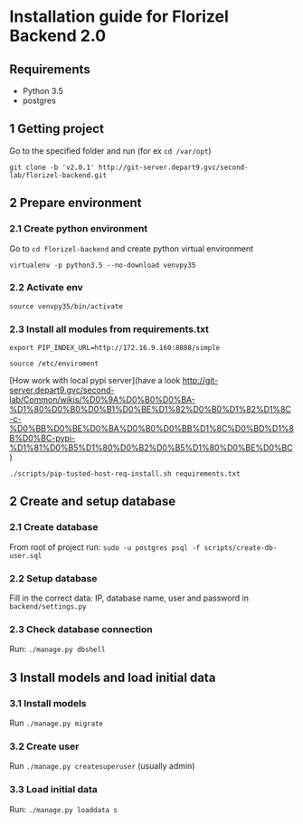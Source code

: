 # Installation guide for Florizel Backend 2.0

## Requirements
- Python 3.5
- postgres


## 1 Getting project
Go to the specified folder and run (for ex `cd /var/opt`)

`git clone -b 'v2.0.1' http://git-server.depart9.gvc/second-lab/florizel-backend.git`

## 2 Prepare environment

### 2.1 Create python environment
Go to `cd florizel-backend` and create python virtual environment 

`virtualenv -p python3.5 --no-download venvpy35`

### 2.2 Activate env
`source venvpy35/bin/activate`

### 2.3 Install all modules from requirements.txt 
`export PIP_INDEX_URL=http://172.16.9.160:8888/simple`

`source /etc/enviroment`

[How work with local pypi server](have a look http://git-server.depart9.gvc/second-lab/Common/wikis/%D0%9A%D0%B0%D0%BA-%D1%80%D0%B0%D0%B1%D0%BE%D1%82%D0%B0%D1%82%D1%8C-c-%D0%BB%D0%BE%D0%BA%D0%B0%D0%BB%D1%8C%D0%BD%D1%8B%D0%BC-pypi-%D1%81%D0%B5%D1%80%D0%B2%D0%B5%D1%80%D0%BE%D0%BC) 

`./scripts/pip-tusted-host-req-install.sh requirements.txt`


## 2 Create and setup database
### 2.1 Create database
From root of project run:
`sudo -u postgres psql -f scripts/create-db-user.sql`


### 2.2 Setup database
Fill in the correct data: IP, database name, user and password in `backend/settings.py`


### 2.3 Check database connection
Run: 
`./manage.py dbshell`


## 3 Install models and load initial data
### 3.1 Install models
Run
`./manage.py migrate`


### 3.2 Create user 
Run
`./manage.py createsuperuser` (usually admin)


### 3.3 Load initial data
Run: 
`./manage.py loaddata s`


 


